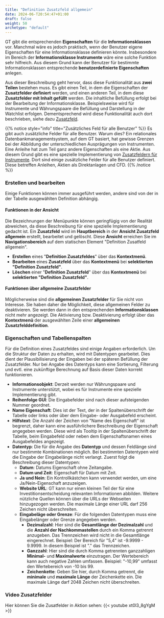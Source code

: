 ```yaml
---
title: "Definition Zusatzfeld allgemein"
date: 2024-06-T20:54:47+01:00
draft: false
weight: 50
archetype: "default"
---
```

GT gibt die entsprechenden **Eigenschaften** für die **Informationsklassen** vor. Manchmal wäre es jedoch praktisch, wenn der Benutzer eigene Eigenschaften für eine Informationsklasse definieren könnte. Insbesondere im Bereich der **Informationsklasse Instrumente** wäre eine solche Funktion sehr hilfreich. Aus diesem Grund kann der Benutzer für bestimmte Informationsklassen entsprechende **benutzerdefinierte Eigenschaften** anlegen.

Aus dieser Beschreibung geht hervor, dass diese Funktionalität aus **zwei Teilen** bestehen muss. Es gibt einen Teil, in dem die Eigenschaften der **Zusatzfelder definiert** werden, und einen anderen Teil, in dem diese **Zusatzfelder mit Inhalt gefüllt** werden. Die inhaltliche Befüllung erfolgt bei der Bearbeitung der Informationsklasse. Beispielsweise wird für Instrumente und Währungspaare die Befüllung und Darstellung in der Watchlist erfolgen. Dementsprechend wird diese Funktionalität auch dort beschrieben, siehe dazu [Zusatzfeld](../../watchlistinstrument/watchlist/udf/).

{{% notice style="info" title="Zusätzliches Feld für alle Benutzer" %}}
Es gibt auch zusätzliche Felder für alle Benutzer. Warum dies? Ein relationales Datenbankmanagementsystem, auf dem GT basiert, hat gewisse Grenzen bei der Abbildung der unterschiedlichen Ausprägungen von Instrumenten. Eine Anleihe hat zum Teil ganz andere Eigenschaften als eine Aktie. Aus diesem Grund gibt es eine spezielle Implementierung von [Zusatzfeldern für Instrumente](./instruments/). Dort sind einige zusätzliche Felder für alle Benutzer definiert. Diese betreffen Anleihen, Aktien als Direktanlagen und CFD.
{{% /notice %}}

### Erstellen und bearbeiten 
Einige Funktionen können immer ausgeführt werden, andere sind von der in der Tabelle ausgewählten Definition abhängig.

#### Funktionen in der Ansicht
Die Bezeichnungen der Menüpunkte können geringfügig von der Realität abweichen, da diese Beschreibung für eine spezielle Implementierung gedacht ist.
Ein **Zusatzfeld** wird im **Hauptbereich** in der **Ansicht Zusatzfeld allgemein** erstellt, bearbeitet und gelöscht. Diese **Ansicht** erreichen Sie im **Navigationsbereich** auf dem statischen Element "Definition Zusatfeld allgemein".
+ **Erstellen** eines "**Definition Zusatzfeldes**" über das **Kontextmenü**.
+ **Bearbeiten** eines **Zusatzfeld** über das **Kontextmenü** bei **selektierten "Definition Zusatzfeld"**.
+ **Löschen** einer "**Definition Zusatzfeld**" über das **Kontextmenü** bei **selektierten "Definition Zusatzfeld"**.

#### Funktionen über allgemeine Zusatzfelder
Möglicherweise sind die **allgemeinen Zusatzfelder** für Sie nicht von Interesse. Sie haben daher die Möglichkeit, diese allgemeinen Felder zu deaktivieren. Sie werden dann in den entsprechenden **Informationsklassen** nicht mehr angezeigt. Die Aktivierung bzw. Deaktivierung erfolgt über das **Kontextmenü** der ausgewählten Zeile einer **allgemeinen Zusatzfelddefinition**.

### Eigenschaften und Tabellenspalten
Für die Definition eines Zusatzfeldes sind einige Angaben erforderlich. Um die Struktur der Daten zu erhalten, wird mit Datentypen gearbeitet. Dies dient der Plausibilisierung der Eingaben bei der späteren Befüllung der Zusatzfelder. Nur bei Angabe des Datentyps kann eine Sortierung, Filterung und evtl. eine zukünftige Berechnung auf Basis dieser Daten korrekt funktionieren.
- **Informationsobjekt**: Derzeit werden nur Währungspaare und Instrumente unterstützt, wobei es für Instrumente eine spezielle Implementierung gibt.
- **Reihenfolge GUI**: Die Eingabefelder sind nach dieser aufsteigenden Nummer geordnet.
- **Name Eigenschaft**: Dies ist der Text, der in der Spaltenüberschrift der Tabelle oder links oder über dem Eingabe- oder Ausgabefeld erscheint.
- **Hilfstext**: Die Anzahl der Zeichen von "Name des Eigenschaft" ist begrenzt, daher kann eine ausführlichere Beschreibung der Eigenschaft angegeben werden. Diese wird als Tooltip in der Spaltenüberschrift der Tabelle, beim Eingabefeld oder neben dem Eigenschaftsnamen eines Ausgabefeldes angezeigt. 
- **Datentyp**: Die für die Angabe des **Datentyp** und dessen Feldlänge sind nur bestimmte Kombinationen möglich. Bei bestimmten Datentypen wird die Eingabe der Eingabelänge nicht verlangt. Zuerst folgt die Beschreibung dieser Datentypen:
  - **Datum**: Datums Eigenschaft ohne Zeitangabe.
  - **Datum und Zeit**: Eigenschaft für Datum mit Zeit.
  - **Ja und Nein**: Ein Kontrollkästchen kann verwendet werden, um eine Ja/Nein-Eigenschaft anzuzeigen. 
  - **Website URL**: GT kann nur einen kleinen Teil der für eine Investitionsentscheidung relevanten Informationen abbilden. Weitere nützliche Quellen können über die URLs der Webseiten hinzugezogen werden. Die maximale Länge einer URL darf 256 Zeichen nicht überschreiten.
  - **Eingabeläge oder Grenze**: Für die folgenden Datentypen muss eine Eingabelänger oder Grenze angegeben werden.
    - **Dezimalzahl**: Hier sind die **Gesamtlänge der Dezimalzahl** und die **Anzahl der Nachkommastellen** durch ein Komma getrennt anzugeben. Das Trennzeichen wird nicht in die Gesamtlänge eingerechnet. Beispiel: Der Bereich für "5,4" ist -9.9999 - 9.9999. In diesem Beispiel ist "." das Trennzeichen.
    - **Ganzzahl**: Hier sind die durch Komma getrennten ganzzahligen **Minimal-** und **Maximalwerte** einzutragen. Der Wertebereich kann auch negative Zahlen umfassen. Beispiel: "-10,99" umfasst den Wertebereich von -10 bis 99.
    - **Zeichenkette**: Geben Sie hier, durch Komma getrennt, die **minimale** und **maximale Länge** der Zeichenkette ein. Die maximale Länge darf 2048 Zeichen nicht überschreiten.

### Video Zusatzfelder
Hier können Sie die Zusatfelder in Aktion sehen:
{{< youtube xt0l3_8gYgM >}}